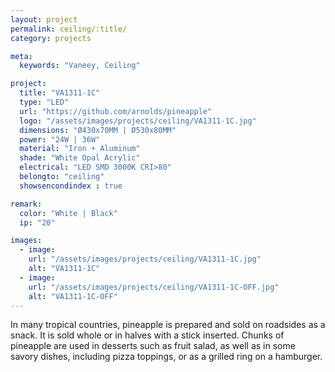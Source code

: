 ```yaml
---
layout: project
permalink: ceiling/:title/
category: projects

meta:
  keywords: "Vaneey, Ceiling"

project:
  title: "VA1311-1C"
  type: "LED"
  url: "https://github.com/arnolds/pineapple"
  logo: "/assets/images/projects/ceiling/VA1311-1C.jpg"
  dimensions: "Ø430x70MM | Ø530x80MM"
  power: "24W | 36W"
  material: "Iron + Aluminum"
  shade: "White Opal Acrylic"
  electrical: "LED SMD 3000K CRI>80"
  belongto: "ceiling"
  showsencondindex : true

remark:
  color: "White | Black"
  ip: "20"

images:
  - image:
    url: "/assets/images/projects/ceiling/VA1311-1C.jpg"
    alt: "VA1311-1C"
  - image:
    url: "/assets/images/projects/ceiling/VA1311-1C-OFF.jpg"
    alt: "VA1311-1C-OFF"
---
```

<p>In many tropical countries, pineapple is prepared and sold on roadsides as a snack. It is sold whole or in halves with a stick inserted. Chunks of pineapple are used in desserts such as fruit salad, as well as in some savory dishes, including pizza toppings, or as a grilled ring on a hamburger.</p>